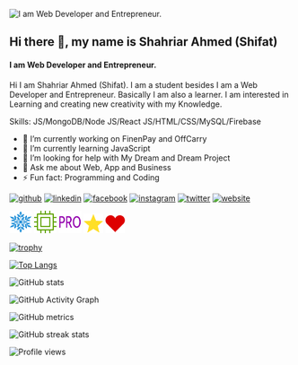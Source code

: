 ![I am Web Developer and Entrepreneur.](https://scontent.fdac1-1.fna.fbcdn.net/v/t39.30808-6/297872844_150060307626987_3023444307579370160_n.jpg?_nc_cat=101&ccb=1-7&_nc_sid=19026a&_nc_eui2=AeHB7DNBqEW_K5oINFqe2uGV4nl_rQaUbLTieX-tBpRstH1IQe0U-WXfFV6yRxlzsjgqkCXwZ9V9UXoONKFoHg1U&_nc_ohc=AexNOsErKkMAX9zqfYM&_nc_oc=AQlNjNPpEWpGR5aPq0x7tWvOJRNPgJjnH3hHNwsNVFBhomJb_0CShRlaQryfObooD84&_nc_zt=23&_nc_ht=scontent.fdac1-1.fna&oh=00_AT86udRwjyv_wURk41h9hd014tBbDphix2OauhFBr4g_uA&oe=63282CD2)

## Hi there 👋, my name is Shahriar Ahmed (Shifat)
#### I am Web Developer and Entrepreneur.
Hi I am Shahriar Ahmed (Shifat).
I am a student besides I am a Web Developer and Entrepreneur.
Basically I am also a learner.
I am interested in Learning and creating new creativity with my Knowledge.

Skills: JS/MongoDB/Node JS/React JS/HTML/CSS/MySQL/Firebase

- 🔭 I’m currently working on FinenPay and OffCarry 
- 🌱 I’m currently learning JavaScript 
- 🤔 I’m looking for help with My Dream and Dream Project 
- 💬 Ask me about Web, App and Business 
- ⚡ Fun fact: Programming and Coding 


[<img src='https://cdn.jsdelivr.net/npm/simple-icons@3.0.1/icons/github.svg' alt='github' height='40'>](https://github.com/Dev-Shifat)  [<img src='https://cdn.jsdelivr.net/npm/simple-icons@3.0.1/icons/linkedin.svg' alt='linkedin' height='40'>](https://www.linkedin.com/in/dev-shifat/)  [<img src='https://cdn.jsdelivr.net/npm/simple-icons@3.0.1/icons/facebook.svg' alt='facebook' height='40'>](https://www.facebook.com/Entrepreneur.sast)  [<img src='https://cdn.jsdelivr.net/npm/simple-icons@3.0.1/icons/instagram.svg' alt='instagram' height='40'>](https://www.instagram.com/dev-shifat/)  [<img src='https://cdn.jsdelivr.net/npm/simple-icons@3.0.1/icons/twitter.svg' alt='twitter' height='40'>](https://twitter.com/Dev_Shifat)  [<img src='https://cdn.jsdelivr.net/npm/simple-icons@3.0.1/icons/icloud.svg' alt='website' height='40'>](https://offcarry.com)  

<a href='https://archiveprogram.github.com/'><img src='https://raw.githubusercontent.com/acervenky/animated-github-badges/master/assets/acbadge.gif' width='40' height='40'></a> <a href='https://docs.github.com/en/developers'><img src='https://raw.githubusercontent.com/acervenky/animated-github-badges/master/assets/devbadge.gif' width='40' height='40'></a> <a href='https://github.com/pricing'><img src='https://raw.githubusercontent.com/acervenky/animated-github-badges/master/assets/pro.gif' width='40' height='40'></a> <a href='https://stars.github.com/'><img src='https://raw.githubusercontent.com/acervenky/animated-github-badges/master/assets/starbadge.gif' width='35' height='35'></a> <a href='https://docs.github.com/en/github/supporting-the-open-source-community-with-github-sponsors'><img src='https://raw.githubusercontent.com/acervenky/animated-github-badges/master/assets/sponsorbadge.gif' width='35' height='35'></a> 

[![trophy](https://github-profile-trophy.vercel.app/?username=Dev-Shifat)](https://github.com/ryo-ma/github-profile-trophy)

[![Top Langs](https://github-readme-stats.vercel.app/api/top-langs/?username=Dev-Shifat)](https://github.com/anuraghazra/github-readme-stats)

![GitHub stats](https://github-readme-stats.vercel.app/api?username=Dev-Shifat&show_icons=true&count_private=true)  

![GitHub Activity Graph](https://activity-graph.herokuapp.com/graph?username=Dev-Shifat)  

![GitHub metrics](https://metrics.lecoq.io/Dev-Shifat)  

![GitHub streak stats](https://github-readme-streak-stats.herokuapp.com/?user=Dev-Shifat)  

![Profile views](https://gpvc.arturio.dev/Dev-Shifat)
